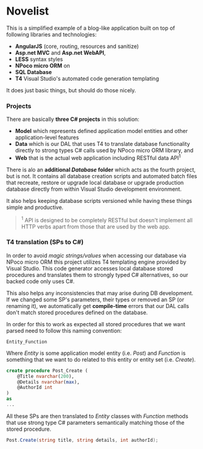 # Novelist

This is a simplified example of a blog-like application built on top of following libraries and technologies:

- **AngularJS** (core, routing, resources and sanitize)
- **Asp.net MVC** and **Asp.net WebAPI**,
- **LESS** syntax styles
- **NPoco micro ORM** on
- **SQL Database**
- **T4** Visual Studio's automated code generation templating

It does just basic things, but should do those nicely.

### Projects

There are basically **three C# projects** in this solution:

- **Model** which represents defined application model entities and other application-level features
- **Data** which is our DAL that uses T4 to translate database functionality directly to strong types C# calls used by NPoco micro ORM library, and
- **Web** that is the actual web application including RESTful data API<sup>1</sup>

There is alo an **additional *Database* folder** which acts as the fourth project, but is not. It contains all database creation scripts and automated batch files that recreate, restore or upgrade local database or upgrade production database directly from within Visual Studio development environment.

It also helps keeping database scripts versioned while having these things simple and productive.

> <sup>1</sup> API is designed to be completely RESTful but doesn't implement all HTTP verbs apart from those that are used by the web app.

### T4 translation (SPs to C#)

In order to avoid *magic strings/values* when accessing our database via NPoco micro ORM this project utilizes T4 templating engine provided by Visual Studio. This code generator accesses local database stored procedures and translates them to strongly typed C# alternatives, so our backed code only uses C#.

This also helps any inconsistencies that may arise during DB development. If we changed some SP's parameters, their types or removed an SP (or renaming it), we automatically get **compile-time** errors that our DAL calls don't match stored procedures defined on the database.

In order for this to work as expected all stored procedures that we want parsed need to follow this naming convention:
```
Entity_Function
```

Where *Entity* is some application model entity (i.e. *Post*) and *Function* is something that we want to do related to this entity or entity set (i.e. *Create*).
```sql
create procedure Post_Create (
	@Title nvarchar(200),
	@Details nvarchar(max),
	@AuthorId int
)
as
...
```

All these SPs are then translated to *Entity* classes with *Function* methods that use strong type C# parameters semantically matching those of the stored procedure.
```csharp
Post.Create(string title, string details, int authorId);
```